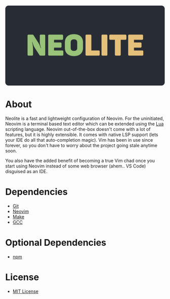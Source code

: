 ![neolite.png](blob/neolite.png)

# About

Neolite is a fast and lightweight configuration of Neovim. For the uninitiated, Neovim is a terminal based text editor which can be extended using the [Lua](https://www.lua.org/about.html) scripting language. Neovim out-of-the-box doesn't come with a lot of features, but it is highly extensible. It comes with native LSP support (lets your IDE do all that auto-completion magic). Vim has been in use since forever, so you don't have to worry about the project going stale anytime soon.

You also have the added benefit of becoming a true Vim chad once you start using Neovim instead of some web browser (ahem.. VS Code) disguised as an IDE.

# Dependencies

- [Git](https://github.com/git/git)
- [Neovim](https://github.com/neovim/neovim)
- [Make](https://www.gnu.org/software/make)
- [GCC](https://www.gnu.org/software/gcc)

# Optional Dependencies

- [npm](https://github.com/npm/cli)

# License

- [MIT License](LICENSE)
